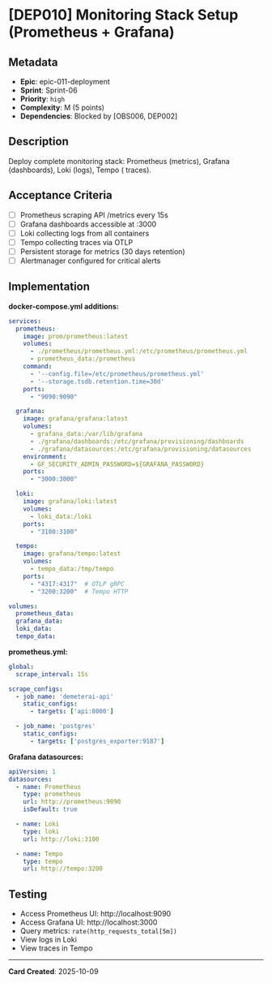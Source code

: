# [DEP010] Monitoring Stack Setup (Prometheus + Grafana)

## Metadata

- **Epic**: epic-011-deployment
- **Sprint**: Sprint-06
- **Priority**: `high`
- **Complexity**: M (5 points)
- **Dependencies**: Blocked by [OBS006, DEP002]

## Description

Deploy complete monitoring stack: Prometheus (metrics), Grafana (dashboards), Loki (logs), Tempo (
traces).

## Acceptance Criteria

- [ ] Prometheus scraping API /metrics every 15s
- [ ] Grafana dashboards accessible at :3000
- [ ] Loki collecting logs from all containers
- [ ] Tempo collecting traces via OTLP
- [ ] Persistent storage for metrics (30 days retention)
- [ ] Alertmanager configured for critical alerts

## Implementation

**docker-compose.yml additions:**

```yaml
services:
  prometheus:
    image: prom/prometheus:latest
    volumes:
      - ./prometheus/prometheus.yml:/etc/prometheus/prometheus.yml
      - prometheus_data:/prometheus
    command:
      - '--config.file=/etc/prometheus/prometheus.yml'
      - '--storage.tsdb.retention.time=30d'
    ports:
      - "9090:9090"

  grafana:
    image: grafana/grafana:latest
    volumes:
      - grafana_data:/var/lib/grafana
      - ./grafana/dashboards:/etc/grafana/provisioning/dashboards
      - ./grafana/datasources:/etc/grafana/provisioning/datasources
    environment:
      - GF_SECURITY_ADMIN_PASSWORD=${GRAFANA_PASSWORD}
    ports:
      - "3000:3000"

  loki:
    image: grafana/loki:latest
    volumes:
      - loki_data:/loki
    ports:
      - "3100:3100"

  tempo:
    image: grafana/tempo:latest
    volumes:
      - tempo_data:/tmp/tempo
    ports:
      - "4317:4317"  # OTLP gRPC
      - "3200:3200"  # Tempo HTTP

volumes:
  prometheus_data:
  grafana_data:
  loki_data:
  tempo_data:
```

**prometheus.yml:**

```yaml
global:
  scrape_interval: 15s

scrape_configs:
  - job_name: 'demeterai-api'
    static_configs:
      - targets: ['api:8000']

  - job_name: 'postgres'
    static_configs:
      - targets: ['postgres_exporter:9187']
```

**Grafana datasources:**

```yaml
apiVersion: 1
datasources:
  - name: Prometheus
    type: prometheus
    url: http://prometheus:9090
    isDefault: true

  - name: Loki
    type: loki
    url: http://loki:3100

  - name: Tempo
    type: tempo
    url: http://tempo:3200
```

## Testing

- Access Prometheus UI: http://localhost:9090
- Access Grafana UI: http://localhost:3000
- Query metrics: `rate(http_requests_total[5m])`
- View logs in Loki
- View traces in Tempo

---
**Card Created**: 2025-10-09
